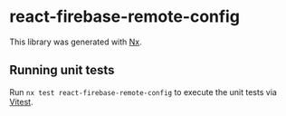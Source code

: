 # react-firebase-remote-config

This library was generated with [Nx](https://nx.dev).

## Running unit tests

Run `nx test react-firebase-remote-config` to execute the unit tests via [Vitest](https://vitest.dev/).

